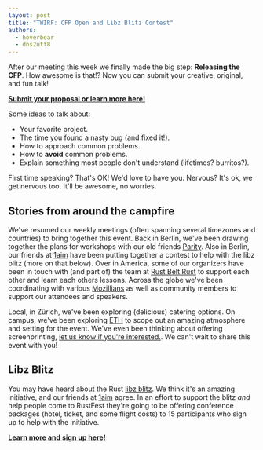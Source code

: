 ```yaml
---
layout: post
title: "TWIRF: CFP Open and Libz Blitz Contest"
authors:
  - hoverbear
  - dns2utf8
---
```


After our meeting this week we finally made the big step: **Releasing the CFP**. How awesome is that!? Now you can submit your creative, original, and fun talk!

[**Submit your proposal or learn more here!**](https://cfp.rustfest.eu/)

Some ideas to talk about:

* Your favorite project.
* The time you found a nasty bug (and fixed it!).
* How to approach common problems.
* How to **avoid** common problems.
* Explain something most people don't understand (lifetimes? burritos?).

First time speaking? That's OK! We'd love to have you. Nervous? It's ok, we get nervous too. It'll be awesome, no worries.

## Stories from around the campfire

We've resumed our weekly meetings (often spanning several timezones and countries) to bring together this event. Back in Berlin, we've been drawing together the plans for workshops with our old friends [Parity](https://parity.io/). Also in Berlin, our friends at [1aim](https://1aim.com) have been putting together a contest to help with the libz blitz (more on that below). Over in America, some of our organizers have been in touch with (and part of) the team at [Rust Belt Rust](http://rust-belt-rust.com/) to support each other and learn each others lessons. Across the globe we've been coordinating with various [Mozillians](http://mozilla.org) as well as community members to support our attendees and speakers.

Local, in Zürich, we've been exploring (delicious) catering options. On campus, we've been exploring [ETH](https://www.ethz.ch/) to scope out an amazing atmosphere and setting for the event. We've even been thinking about offering screenprinting, [let us know if you're interested.](https://github.com/RustFestEU/blog.rustfest.eu/issues/16). We can't wait to share this event with you!

## Libz Blitz

You may have heard about the Rust [libz blitz](https://blog.rust-lang.org/2017/05/05/libz-blitz.html). We think it's an amazing initiative, and our friends at [1aim](https://1aim.com/) agree. In an effort to support the blitz *and* help people come to RustFest they're going to be offering conference packages (hotel, ticket, and some flight costs) to 15 participants who sign up to help with the initiative.

[**Learn more and sign up here!**](/libz-blitz)
